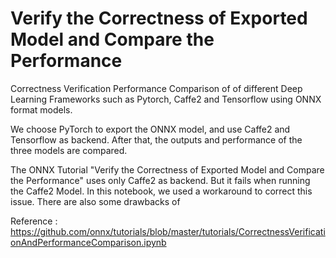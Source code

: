 
# Verify the Correctness of Exported Model and Compare the Performance

Correctness Verification Performance Comparison of of different Deep Learning Frameworks such as Pytorch, Caffe2 and Tensorflow using ONNX format models.

We choose PyTorch to export the ONNX model, and use Caffe2 and Tensorflow as backend.
After that, the outputs and performance of the three models are compared.

The ONNX Tutorial "Verify the Correctness of Exported Model and Compare the Performance" uses only Caffe2 as backend. But it fails when running the Caffe2 Model. In this notebook, we used a workaround to correct this issue. There are also some drawbacks of 

Reference : https://github.com/onnx/tutorials/blob/master/tutorials/CorrectnessVerificationAndPerformanceComparison.ipynb

